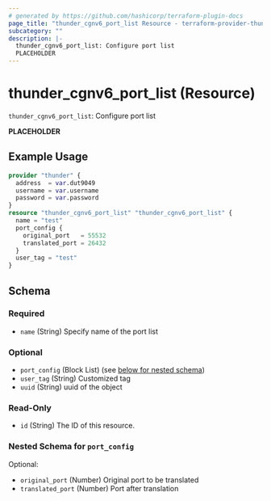 ```yaml
---
# generated by https://github.com/hashicorp/terraform-plugin-docs
page_title: "thunder_cgnv6_port_list Resource - terraform-provider-thunder"
subcategory: ""
description: |-
  thunder_cgnv6_port_list: Configure port list
  PLACEHOLDER
---
```


# thunder_cgnv6_port_list (Resource)

`thunder_cgnv6_port_list`: Configure port list

__PLACEHOLDER__

## Example Usage

```terraform
provider "thunder" {
  address  = var.dut9049
  username = var.username
  password = var.password
}
resource "thunder_cgnv6_port_list" "thunder_cgnv6_port_list" {
  name = "test"
  port_config {
    original_port   = 55532
    translated_port = 26432
  }
  user_tag = "test"
}
```

<!-- schema generated by tfplugindocs -->
## Schema

### Required

- `name` (String) Specify name of the port list

### Optional

- `port_config` (Block List) (see [below for nested schema](#nestedblock--port_config))
- `user_tag` (String) Customized tag
- `uuid` (String) uuid of the object

### Read-Only

- `id` (String) The ID of this resource.

<a id="nestedblock--port_config"></a>
### Nested Schema for `port_config`

Optional:

- `original_port` (Number) Original port to be translated
- `translated_port` (Number) Port after translation


